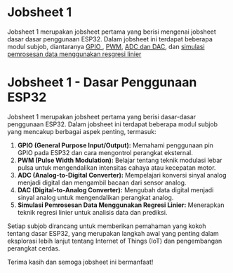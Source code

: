 <h1> Jobsheet 1 </h1>
<p> Jobsheet 1 merupakan jobsheet pertama yang berisi mengenai jobsheet dasar dasar penggunaan ESP32. Dalam jobsheet ini terdapat beberapa modul subjob, diantaranya <a href="https://github.com/alfan459/Embedded-System/tree/master/Jobsheet%201%20Dasar%20Pemrograman%20ESP32/a.%20GPIO">  GPIO </a>, <a href="https://github.com/alfan459/Embedded-System/tree/master/Jobsheet%201%20Dasar%20Pemrograman%20ESP32/b.%20PWM"> PWM</a>, <a href="https://github.com/alfan459/Embedded-System/tree/master/Jobsheet%201%20Dasar%20Pemrograman%20ESP32/c.%20ADC%20dan%20DAC"> ADC dan DAC</a>, dan <a href="https://github.com/alfan459/Embedded-System/tree/master/Jobsheet%201%20Dasar%20Pemrograman%20ESP32/d.%20Simulasi%20Pemrosesan%20Data%20Menggunakan%20Regresi%20Linier/Program%20Contoh">simulasi pemrosesan data menggunakan resgresi linier</a> </p>

# Jobsheet 1 - Dasar Penggunaan ESP32

Jobsheet 1 merupakan jobsheet pertama yang berisi dasar-dasar penggunaan ESP32. Dalam jobsheet ini terdapat beberapa modul subjob yang mencakup berbagai aspek penting, termasuk:

1. **GPIO (General Purpose Input/Output):** Memahami penggunaan pin GPIO pada ESP32 dan cara mengontrol perangkat eksternal.
2. **PWM (Pulse Width Modulation):** Belajar tentang teknik modulasi lebar pulsa untuk mengendalikan intensitas cahaya atau kecepatan motor.
3. **ADC (Analog-to-Digital Converter):** Mempelajari konversi sinyal analog menjadi digital dan mengambil bacaan dari sensor analog.
4. **DAC (Digital-to-Analog Converter):** Mengubah data digital menjadi sinyal analog untuk mengendalikan perangkat analog.
5. **Simulasi Pemrosesan Data Menggunakan Regresi Linier:** Menerapkan teknik regresi linier untuk analisis data dan prediksi.

Setiap subjob dirancang untuk memberikan pemahaman yang kokoh tentang dasar ESP32, yang merupakan langkah awal yang penting dalam eksplorasi lebih lanjut tentang Internet of Things (IoT) dan pengembangan perangkat cerdas.

Terima kasih dan semoga jobsheet ini bermanfaat!
